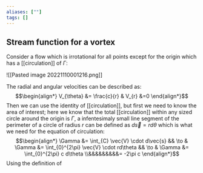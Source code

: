 ```yaml
---
aliases: [""]
tags: []
---
```


## Stream function for a vortex

Consider a flow which is irrotational for all points except for the origin which has a [[circulation]] of $\Gamma$:

![[Pasted image 20221110001216.png]]

The radial and angular velocities can be described as:
$$\begin{align*}
V_{\theta} &= \frac{c}{r} & V_{r} &=0
\end{align*}$$
Then we can use the identity of [[circulation]], but first we need to know the area of interest; here we know that the total [[circulation]] within any sized circle around the origin is $\Gamma$, a infentesimaly small line segment of the perimeter of a circle of radius $r$ can be defined as $d\vec{s}=rd\theta$ which is what we need for the equation of circulation:
$$\begin{align*}
\Gamma &= \int_{C} \vec{V} \cdot d\vec{s} && \to &  \Gamma &= \int_{0}^{2\pi} \vec{V} \cdot rd\theta && \to &  \Gamma &= \int_{0}^{2\pi} c d\theta \\&&&&&&&&&= -2\pi c
\end{align*}$$
Using the definition of 